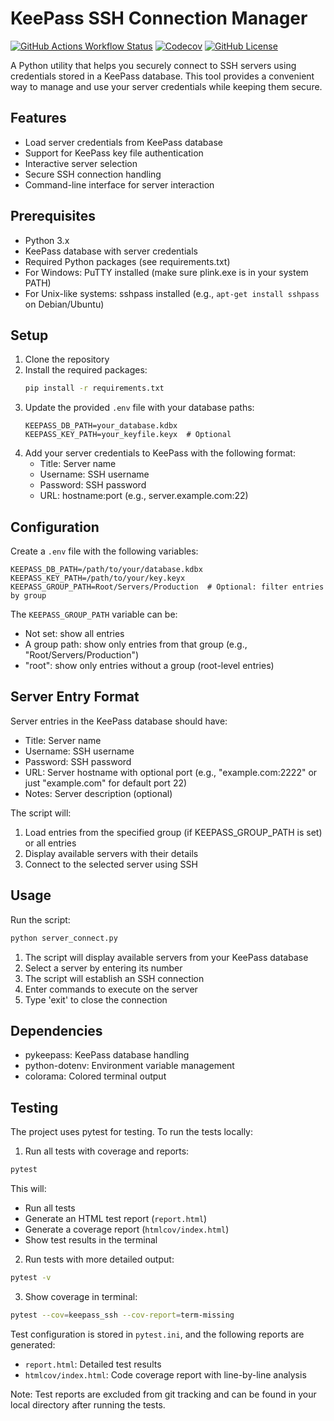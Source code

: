 # KeePass SSH Connection Manager

[![GitHub Actions Workflow Status](https://img.shields.io/github/actions/workflow/status/grzes-94/keepass-ssh-connect/test.yml?label=Tests)](https://github.com/grzes-94/keepass-ssh-connect/actions)
[![Codecov](https://img.shields.io/codecov/c/github/grzes-94/keepass-ssh-connect)](https://codecov.io/gh/grzes-94/keepass-ssh-connect)
[![GitHub License](https://img.shields.io/github/license/grzes-94/keepass-ssh-connect)](https://github.com/grzes-94/keepass-ssh-connect/blob/master/LICENSE)

A Python utility that helps you securely connect to SSH servers using credentials stored in a KeePass database. This tool provides a convenient way to manage and use your server credentials while keeping them secure.

## Features

- Load server credentials from KeePass database
- Support for KeePass key file authentication
- Interactive server selection
- Secure SSH connection handling
- Command-line interface for server interaction

## Prerequisites

- Python 3.x
- KeePass database with server credentials
- Required Python packages (see requirements.txt)
- For Windows: PuTTY installed (make sure plink.exe is in your system PATH)
- For Unix-like systems: sshpass installed (e.g., `apt-get install sshpass` on Debian/Ubuntu)

## Setup

1. Clone the repository
2. Install the required packages:
   ```bash
   pip install -r requirements.txt
   ```
3. Update the provided `.env` file with your database paths:
   ```
   KEEPASS_DB_PATH=your_database.kdbx
   KEEPASS_KEY_PATH=your_keyfile.keyx  # Optional
   ```
4. Add your server credentials to KeePass with the following format:
   - Title: Server name
   - Username: SSH username
   - Password: SSH password
   - URL: hostname:port (e.g., server.example.com:22)

## Configuration

Create a `.env` file with the following variables:
```
KEEPASS_DB_PATH=/path/to/your/database.kdbx
KEEPASS_KEY_PATH=/path/to/your/key.keyx
KEEPASS_GROUP_PATH=Root/Servers/Production  # Optional: filter entries by group
```

The `KEEPASS_GROUP_PATH` variable can be:
- Not set: show all entries
- A group path: show only entries from that group (e.g., "Root/Servers/Production")
- "root": show only entries without a group (root-level entries)

## Server Entry Format

Server entries in the KeePass database should have:
- Title: Server name
- Username: SSH username
- Password: SSH password
- URL: Server hostname with optional port (e.g., "example.com:2222" or just "example.com" for default port 22)
- Notes: Server description (optional)

The script will:
1. Load entries from the specified group (if KEEPASS_GROUP_PATH is set) or all entries
2. Display available servers with their details
3. Connect to the selected server using SSH

## Usage

Run the script:
```bash
python server_connect.py
```

1. The script will display available servers from your KeePass database
2. Select a server by entering its number
3. The script will establish an SSH connection
4. Enter commands to execute on the server
5. Type 'exit' to close the connection


## Dependencies

- pykeepass: KeePass database handling
- python-dotenv: Environment variable management
- colorama: Colored terminal output

## Testing

The project uses pytest for testing. To run the tests locally:

1. Run all tests with coverage and reports:
```bash
pytest
```
This will:
- Run all tests
- Generate an HTML test report (`report.html`)
- Generate a coverage report (`htmlcov/index.html`)
- Show test results in the terminal

2. Run tests with more detailed output:
```bash
pytest -v
```

3. Show coverage in terminal:
```bash
pytest --cov=keepass_ssh --cov-report=term-missing
```

Test configuration is stored in `pytest.ini`, and the following reports are generated:
- `report.html`: Detailed test results
- `htmlcov/index.html`: Code coverage report with line-by-line analysis

Note: Test reports are excluded from git tracking and can be found in your local directory after running the tests.
